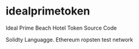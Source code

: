 # idealprimetoken
Ideal Prime Beach Hotel Token Source Code

Solidty Languagge.
Ethereum ropsten test network
